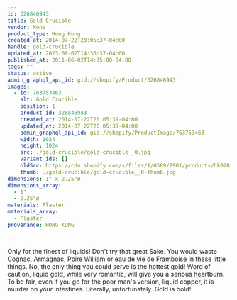 ```yaml
---
id: 326846943
title: Gold Crucible
vendor: None
product_type: Hong Kong
created_at: 2014-07-22T20:05:37-04:00
handle: gold-crucible
updated_at: 2023-08-02T14:36:37-04:00
published_at: 2011-06-02T14:35:00-04:00
tags: ""
status: active
admin_graphql_api_id: gid://shopify/Product/326846943
images:
  - id: 763753463
    alt: Gold Crucible
    position: 1
    product_id: 326846943
    created_at: 2014-07-22T20:05:39-04:00
    updated_at: 2014-07-22T20:05:39-04:00
    admin_graphql_api_id: gid://shopify/ProductImage/763753463
    width: 1024
    height: 1024
    src: ./gold-crucible/gold-crucible__0.jpg
    variant_ids: []
    oldSrc: https://cdn.shopify.com/s/files/1/0589/2901/products/hk028.jpeg?v=1406073939
    thumb: ./gold-crucible/gold-crucible__0-thumb.jpg
dimensions: 1" x 2.25"ø
dimensions_array:
  - 1"
  - 2.25"ø
materials: Plaster
materials_array:
  - Plaster
provenance: HONG KONG

---
```


Only for the finest of liquids! Don't try that great Sake. You would waste Cognac, Armagnac, Poire William or eau de vie de Framboise in these little things. No, the only thing you could serve is the hottest gold! Word of caution, liquid gold, while very romantic, will give you a serious heartburn. To be fair, even if you go for the poor man's version, liquid copper, it is murder on your intestines. Literally, unfortunately. Gold is bold!